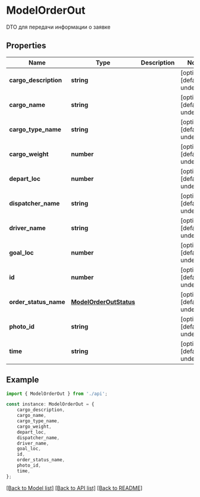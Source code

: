 # ModelOrderOut

DTO для передачи информации о заявке

## Properties

Name | Type | Description | Notes
------------ | ------------- | ------------- | -------------
**cargo_description** | **string** |  | [optional] [default to undefined]
**cargo_name** | **string** |  | [optional] [default to undefined]
**cargo_type_name** | **string** |  | [optional] [default to undefined]
**cargo_weight** | **number** |  | [optional] [default to undefined]
**depart_loc** | **number** |  | [optional] [default to undefined]
**dispatcher_name** | **string** |  | [optional] [default to undefined]
**driver_name** | **string** |  | [optional] [default to undefined]
**goal_loc** | **number** |  | [optional] [default to undefined]
**id** | **number** |  | [optional] [default to undefined]
**order_status_name** | [**ModelOrderOutStatus**](ModelOrderOutStatus.md) |  | [optional] [default to undefined]
**photo_id** | **string** |  | [optional] [default to undefined]
**time** | **string** |  | [optional] [default to undefined]

## Example

```typescript
import { ModelOrderOut } from './api';

const instance: ModelOrderOut = {
    cargo_description,
    cargo_name,
    cargo_type_name,
    cargo_weight,
    depart_loc,
    dispatcher_name,
    driver_name,
    goal_loc,
    id,
    order_status_name,
    photo_id,
    time,
};
```

[[Back to Model list]](../README.md#documentation-for-models) [[Back to API list]](../README.md#documentation-for-api-endpoints) [[Back to README]](../README.md)
